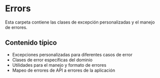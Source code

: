 # Errors

Esta carpeta contiene las clases de excepción personalizadas y el manejo de errores.

## Contenido típico
- Excepciones personalizadas para diferentes casos de error
- Clases de error específicas del dominio
- Utilidades para el manejo y formato de errores
- Mapeo de errores de API a errores de la aplicación